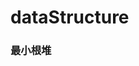 <!--
 * @Author: Mr Chang
 * @Date: 2021-02-11 01:36:40
 * @LastEditTime: 2021-02-13 00:58:53
 * @LastEditors: Mr Chang
 * @Description: 
 * @FilePath: \dataStructure\README.md
-->
# dataStructure

### 最小根堆